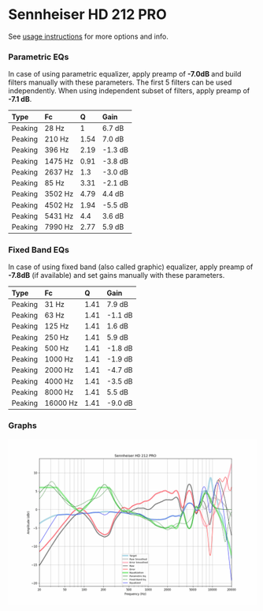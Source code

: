 # Sennheiser HD 212 PRO
See [usage instructions](https://github.com/jaakkopasanen/AutoEq#usage) for more options and info.

### Parametric EQs
In case of using parametric equalizer, apply preamp of **-7.0dB** and build filters manually
with these parameters. The first 5 filters can be used independently.
When using independent subset of filters, apply preamp of **-7.1 dB**.

| Type    | Fc      |    Q | Gain    |
|:--------|:--------|:-----|:--------|
| Peaking | 28 Hz   | 1    | 6.7 dB  |
| Peaking | 210 Hz  | 1.54 | 7.0 dB  |
| Peaking | 396 Hz  | 2.19 | -1.3 dB |
| Peaking | 1475 Hz | 0.91 | -3.8 dB |
| Peaking | 2637 Hz | 1.3  | -3.0 dB |
| Peaking | 85 Hz   | 3.31 | -2.1 dB |
| Peaking | 3502 Hz | 4.79 | 4.4 dB  |
| Peaking | 4502 Hz | 1.94 | -5.5 dB |
| Peaking | 5431 Hz | 4.4  | 3.6 dB  |
| Peaking | 7990 Hz | 2.77 | 5.9 dB  |

### Fixed Band EQs
In case of using fixed band (also called graphic) equalizer, apply preamp of **-7.8dB**
(if available) and set gains manually with these parameters.

| Type    | Fc       |    Q | Gain    |
|:--------|:---------|:-----|:--------|
| Peaking | 31 Hz    | 1.41 | 7.9 dB  |
| Peaking | 63 Hz    | 1.41 | -1.1 dB |
| Peaking | 125 Hz   | 1.41 | 1.6 dB  |
| Peaking | 250 Hz   | 1.41 | 5.9 dB  |
| Peaking | 500 Hz   | 1.41 | -1.8 dB |
| Peaking | 1000 Hz  | 1.41 | -1.9 dB |
| Peaking | 2000 Hz  | 1.41 | -4.7 dB |
| Peaking | 4000 Hz  | 1.41 | -3.5 dB |
| Peaking | 8000 Hz  | 1.41 | 5.5 dB  |
| Peaking | 16000 Hz | 1.41 | -9.0 dB |

### Graphs
![](./Sennheiser%20HD%20212%20PRO.png)
